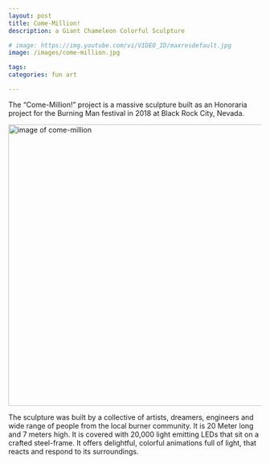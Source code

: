 ```yaml
---
layout: post
title: Come-Million!
description: a Giant Chameleon Colorful Sculpture

# image: https://img.youtube.com/vi/VIDEO_ID/maxresdefault.jpg
image: /images/come-million.jpg

tags: 
categories: fun art

---
```


The “Come-Million!” project is a massive sculpture built as an Honoraria project for the Burning Man festival in 2018 at Black Rock City, Nevada.

<img src="/images/come-million.jpg" alt="image of come-million" width="560">

The sculpture was built by a collective of artists, dreamers, engineers and wide range of people from the local burner community. It is 20 Meter long and 7 meters high. It is covered with 20,000 light emitting LEDs that sit on a crafted steel-frame. It offers delightful, colorful animations full of light, that reacts and respond to its surroundings.

